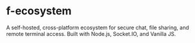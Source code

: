 # f-ecosystem
 A self-hosted, cross-platform ecosystem for secure chat, file sharing, and remote terminal access. Built with Node.js, Socket.IO, and Vanilla JS.
